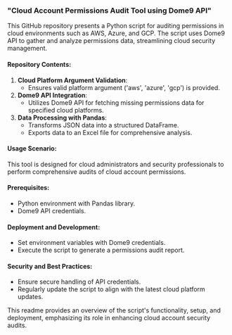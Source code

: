 ### "Cloud Account Permissions Audit Tool using Dome9 API"

This GitHub repository presents a Python script for auditing permissions in cloud environments such as AWS, Azure, and GCP. The script uses Dome9 API to gather and analyze permissions data, streamlining cloud security management.

#### Repository Contents:
1. **Cloud Platform Argument Validation**:
   - Ensures valid platform argument ('aws', 'azure', 'gcp') is provided.
2. **Dome9 API Integration**:
   - Utilizes Dome9 API for fetching missing permissions data for specified cloud platforms.
3. **Data Processing with Pandas**:
   - Transforms JSON data into a structured DataFrame.
   - Exports data to an Excel file for comprehensive analysis.

#### Usage Scenario:
This tool is designed for cloud administrators and security professionals to perform comprehensive audits of cloud account permissions.

#### Prerequisites:
- Python environment with Pandas library.
- Dome9 API credentials.

#### Deployment and Development:
- Set environment variables with Dome9 credentials.
- Execute the script to generate a permissions audit report.

#### Security and Best Practices:
- Ensure secure handling of API credentials.
- Regularly update the script to align with the latest cloud platform updates.

This readme provides an overview of the script's functionality, setup, and deployment, emphasizing its role in enhancing cloud account security audits.
